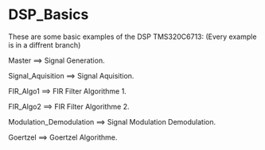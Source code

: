 # DSP_Basics
These are some basic examples of the DSP TMS320C6713:
  (Every example is in a diffrent branch) 
  
 Master ==> Signal Generation. 
 
 Signal_Aquisition ==> Signal Aquisition.
 
 FIR_Algo1 ==> FIR Filter Algorithme 1.
 
 FIR_Algo2 ==> FIR Filter Algorithme 2.
 
 Modulation_Demodulation ==> Signal Modulation Demodulation.
 
 Goertzel ==> Goertzel Algorithme.
